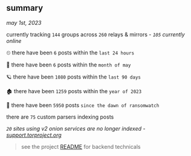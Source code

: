 
## summary
_may 1st, 2023_

currently tracking `144` groups across `260` relays & mirrors - _`105` currently online_

⏲ there have been `6` posts within the `last 24 hours`

🦈 there have been `6` posts within the `month of may`

🪐 there have been `1080` posts within the `last 90 days`

🏚 there have been `1259` posts within the `year of 2023`

🦕 there have been `5950` posts `since the dawn of ransomwatch`

there are `75` custom parsers indexing posts

_`20` sites using v2 onion services are no longer indexed - [support.torproject.org](https://support.torproject.org/onionservices/v2-deprecation/)_

> see the project [README](https://github.com/joshhighet/ransomwatch#ransomwatch--) for backend technicals
